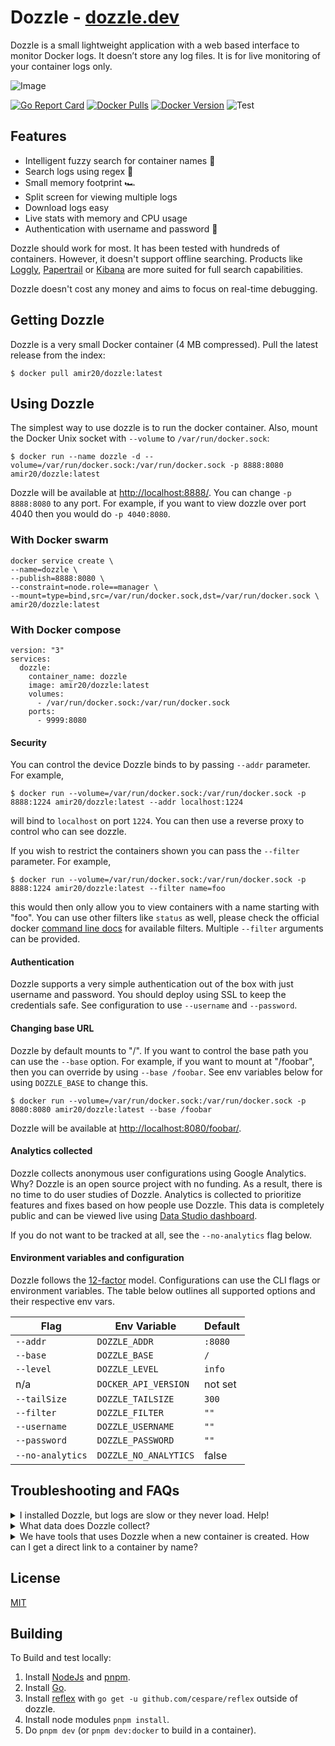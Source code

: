 # Dozzle - [dozzle.dev](https://dozzle.dev/)

Dozzle is a small lightweight application with a web based interface to monitor Docker logs. It doesn’t store any log files. It is for live monitoring of your container logs only.

![Image](https://github.com/amir20/dozzle/blob/master/.github/demo.gif?raw=true)

[![Go Report Card](https://goreportcard.com/badge/github.com/amir20/dozzle)](https://goreportcard.com/report/github.com/amir20/dozzle)
[![Docker Pulls](https://img.shields.io/docker/pulls/amir20/dozzle.svg)](https://hub.docker.com/r/amir20/dozzle/)
[![Docker Version](https://img.shields.io/docker/v/amir20/dozzle?sort=semver)](https://hub.docker.com/r/amir20/dozzle/)
![Test](https://github.com/amir20/dozzle/workflows/Test/badge.svg)

## Features

- Intelligent fuzzy search for container names 🤖
- Search logs using regex 🔦
- Small memory footprint 🏎
- Split screen for viewing multiple logs
- Download logs easy
- Live stats with memory and CPU usage
- Authentication with username and password 🚨

Dozzle should work for most. It has been tested with hundreds of containers. However, it doesn't support offline searching. Products like [Loggly](https://www.loggly.com), [Papertrail](https://papertrailapp.com) or [Kibana](https://www.elastic.co/products/kibana) are more suited for full search capabilities.

Dozzle doesn't cost any money and aims to focus on real-time debugging.

## Getting Dozzle

Dozzle is a very small Docker container (4 MB compressed). Pull the latest release from the index:

    $ docker pull amir20/dozzle:latest

## Using Dozzle

The simplest way to use dozzle is to run the docker container. Also, mount the Docker Unix socket with `--volume` to `/var/run/docker.sock`:

    $ docker run --name dozzle -d --volume=/var/run/docker.sock:/var/run/docker.sock -p 8888:8080 amir20/dozzle:latest

Dozzle will be available at [http://localhost:8888/](http://localhost:8888/). You can change `-p 8888:8080` to any port. For example, if you want to view dozzle over port 4040 then you would do `-p 4040:8080`.

### With Docker swarm

    docker service create \
    --name=dozzle \
    --publish=8888:8080 \
    --constraint=node.role==manager \
    --mount=type=bind,src=/var/run/docker.sock,dst=/var/run/docker.sock \
    amir20/dozzle:latest

### With Docker compose

    version: "3"
    services:
      dozzle:
        container_name: dozzle
        image: amir20/dozzle:latest
        volumes:
          - /var/run/docker.sock:/var/run/docker.sock
        ports:
          - 9999:8080

#### Security

You can control the device Dozzle binds to by passing `--addr` parameter. For example,

    $ docker run --volume=/var/run/docker.sock:/var/run/docker.sock -p 8888:1224 amir20/dozzle:latest --addr localhost:1224

will bind to `localhost` on port `1224`. You can then use a reverse proxy to control who can see dozzle.

If you wish to restrict the containers shown you can pass the `--filter` parameter. For example,

    $ docker run --volume=/var/run/docker.sock:/var/run/docker.sock -p 8888:1224 amir20/dozzle:latest --filter name=foo

this would then only allow you to view containers with a name starting with "foo". You can use other filters like `status` as well, please check the official docker [command line docs](https://docs.docker.com/engine/reference/commandline/ps/#filtering) for available filters. Multiple `--filter` arguments can be provided.

#### Authentication

Dozzle supports a very simple authentication out of the box with just username and password. You should deploy using SSL to keep the credentials safe. See configuration to use `--username` and `--password`.

#### Changing base URL

Dozzle by default mounts to "/". If you want to control the base path you can use the `--base` option. For example, if you want to mount at "/foobar",
then you can override by using `--base /foobar`. See env variables below for using `DOZZLE_BASE` to change this.

    $ docker run --volume=/var/run/docker.sock:/var/run/docker.sock -p 8080:8080 amir20/dozzle:latest --base /foobar

Dozzle will be available at [http://localhost:8080/foobar/](http://localhost:8080/foobar/).

#### Analytics collected

Dozzle collects anonymous user configurations using Google Analytics. Why? Dozzle is an open source project with no funding. As a result, there is no time to do user studies of Dozzle. Analytics is collected to prioritize features and fixes based on how people use Dozzle. This data is completely public and can be viewed live using [ Data Studio dashboard](https://datastudio.google.com/s/naeIu0MiWsY).

If you do not want to be tracked at all, see the `--no-analytics` flag below.

#### Environment variables and configuration

Dozzle follows the [12-factor](https://12factor.net/) model. Configurations can use the CLI flags or environment variables. The table below outlines all supported options and their respective env vars.

| Flag             | Env Variable          | Default |
| ---------------- | --------------------- | ------- |
| `--addr`         | `DOZZLE_ADDR`         | `:8080` |
| `--base`         | `DOZZLE_BASE`         | `/`     |
| `--level`        | `DOZZLE_LEVEL`        | `info`  |
| n/a              | `DOCKER_API_VERSION`  | not set |
| `--tailSize`     | `DOZZLE_TAILSIZE`     | `300`   |
| `--filter`       | `DOZZLE_FILTER`       | `""`    |
| `--username`     | `DOZZLE_USERNAME`     | `""`    |
| `--password`     | `DOZZLE_PASSWORD`     | `""`    |
| `--no-analytics` | `DOZZLE_NO_ANALYTICS` | false   |

## Troubleshooting and FAQs

<details>
 <summary>I installed Dozzle, but logs are slow or they never load. Help!</summary>

Dozzle uses Server Sent Events (SSE) which connects to a server using a HTTP stream without closing the connection. If any proxy tries to buffer this connection, then Dozzle never receives the data and hangs forever waiting for the reverse proxy to flush the buffer. Since version `1.23.0`, Dozzle sends the `X-Accel-Buffering: no` header which should stop reverse proxies buffering. However, some proxies may ignore this header. In those cases, you need to explicitly disable any buffering.

Below is an example with nginx and using `proxy_pass` to disable buffering.

```
    server {
        ...

        location / {
            proxy_pass                  http://<dozzle.container.ip.address>:8080;
        }

        location /api {
            proxy_pass                  http://<dozzle.container.ip.address>:8080;

            proxy_buffering             off;
            proxy_cache                 off;
        }
    }

```

</details>

<details>
 <summary>What data does Dozzle collect?</summary>

Dozzle does collect some analytics. Analytics is anonymous usage tracking of the features which are used the most. See the section above on how to disable any analytic collection.

In the browser, Dozzle has a [strict](https://github.com/amir20/dozzle/blob/master/web/csp.go#L9) Content Security Policy which only allows the following policies:

- Allow connect to `api.github.com` to fetch most recent version.
- Only allow `<script>` and `<style>` files from `self`

Dozzle opens all links with `rel="noopener"`.

</details>

<details>
 <summary>We have tools that uses Dozzle when a new container is created. How can I get a direct link to a container by name?</summary>

Dozzle has a [special route](https://github.com/amir20/dozzle/blob/master/assets/pages/Show.vue) that can be used to search containers by name and then forward to that container. For example, if you have a container with name `"foo.bar"` and id `abc123`, you can send your users to `/show?name=foo.bar` which will be forwarded to `/container/abc123`.

</details>

## License

[MIT](LICENSE)

## Building

To Build and test locally:

1. Install [NodeJs](https://nodejs.org/en/download/) and [pnpm](https://pnpm.io/installation).
2. Install [Go](https://go.dev/doc/install).
3. Install [reflex](https://github.com/cespare/reflex) with `go get -u github.com/cespare/reflex` outside of dozzle.
4. Install node modules `pnpm install`.
5. Do `pnpm dev` (or `pnpm dev:docker` to build in a container).
